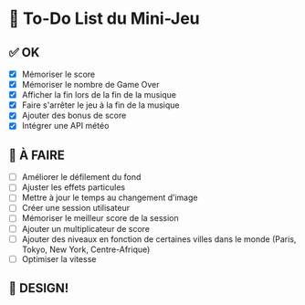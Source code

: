 # 📝 To-Do List du Mini-Jeu  

## ✅ OK  
- [x] Mémoriser le score  
- [x] Mémoriser le nombre de Game Over  
- [x] Afficher la fin lors de la fin de la musique  
- [x] Faire s'arrêter le jeu à la fin de la musique  
- [x] Ajouter des bonus de score  
- [x] Intégrer une API météo  

## 🚀 À FAIRE  
- [ ] Améliorer le défilement du fond  
- [ ] Ajuster les effets particules 
- [ ] Mettre à jour le temps au changement d’image  
- [ ] Créer une session utilisateur  
- [ ] Mémoriser le meilleur score de la session  
- [ ] Ajouter un multiplicateur de score  
- [ ] Ajouter des niveaux en fonction de certaines villes dans le monde (Paris, Tokyo, New York, Centre-Afrique)  
- [ ] Optimiser la vitesse  

## 🎨 DESIGN!